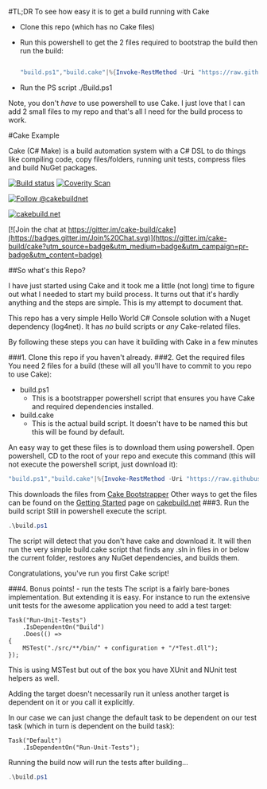 #TL;DR
To see how easy it is to get a build running with Cake

* Clone this repo (which has no Cake files)

* Run this powershell  to get the 2 files required to bootstrap the build then run the build:
	```PowerShell

	"build.ps1","build.cake"|%{Invoke-RestMethod -Uri "https://raw.githubusercontent.com/cake-build/bootstrapper/master/res/scripts/$($_)" -OutFile $_}
	```
* Run the PS script ./Build.ps1


Note, you don't *have* to use powershell to use Cake. I just love that I can add 2 small files to my repo and that's all I need for the build process to work.

#Cake Example

Cake (C# Make) is a build automation system with a C# DSL to do things like compiling code, copy files/folders, running unit tests, compress files and build NuGet packages.

[![Build status](https://ci.appveyor.com/api/projects/status/c6lw0vvj1mf4395a/branch/develop?svg=true)](https://ci.appveyor.com/project/patriksvensson/cake/branch/develop)
[![Coverity Scan](https://scan.coverity.com/projects/4147/badge.svg)](https://scan.coverity.com/projects/4147) 

[![Follow @cakebuildnet](https://img.shields.io/badge/Twitter-Follow%20%40cakebuildnet-blue.svg)](https://twitter.com/intent/follow?screen_name=cakebuildnet)

[![cakebuild.net](https://img.shields.io/badge/WWW-cakebuild.net-blue.svg)](http://cakebuild.net/)

[![Join the chat at https://gitter.im/cake-build/cake](https://badges.gitter.im/Join%20Chat.svg)](https://gitter.im/cake-build/cake?utm_source=badge&utm_medium=badge&utm_campaign=pr-badge&utm_content=badge)

##So what's this Repo?

I have just started using Cake and it took me a little (not long) time to figure out what I needed to start my build process. It turns out that it's hardly anything and the steps are simple. This is my attempt to document that.

This repo has a very simple Hello World C# Console solution with a Nuget dependency (log4net). It has *no* build scripts or *any* Cake-related files.

By following these steps you can have it building with Cake in a few minutes

###1. Clone this repo 
if you haven't already.
###2. Get the required files
You need 2 files for a build (these will all you'll have to commit to you repo to use Cake):
* build.ps1
  * This is a bootstrapper powershell script that ensures you have Cake and required dependencies installed.
* build.cake
  * This is the actual build script. It doesn't have to be named this but this will be found by default.

An easy way to get these files is to download them using powershell. 
Open powershell, CD to the root of your repo and execute this command (this will not execute the powershell script, just download it):
```PowerShell
"build.ps1","build.cake"|%{Invoke-RestMethod -Uri "https://raw.githubusercontent.com/cake-build/bootstrapper/master/res/scripts/$($_)" -OutFile $_}
```
This downloads the files from [Cake Bootstrapper](https://github.com/cake-build/bootstrapper)
Other ways to get the files can be found on the [Getting Started](http://cakebuild.net/getting-started/) page on [cakebuild.net](http://cakebuild.net)
###3. Run the build script
Still in powershell execute the script. 
```PowerShell
.\build.ps1
```

The script will detect that you don't have cake and download it. It will then run the very simple build.cake script that finds any .sln in files in or below the current folder, restores any NuGet dependencies, and builds them.


Congratulations, you've run you first Cake script!

###4. Bonus points! - run the tests
The script is a fairly bare-bones implementation. But extending it is easy. For instance to run the extensive unit tests for the awesome application you need to add a test target:
```CSharp
Task("Run-Unit-Tests")
    .IsDependentOn("Build")
    .Does(() =>
{
    MSTest("./src/**/bin/" + configuration + "/*Test.dll");
});
```
This is using MSTest but out of the box you have XUnit and NUnit test helpers as well.

Adding the target doesn't necessarily run it unless another target is dependent on it or you call it explicitly.

In our case we can just change the default task to be dependent on our test task (which in turn is dependent on the build task):
```CSharp
Task("Default")
    .IsDependentOn("Run-Unit-Tests");
```
Running the build now will run the tests after building...
```PowerShell
.\build.ps1
```

